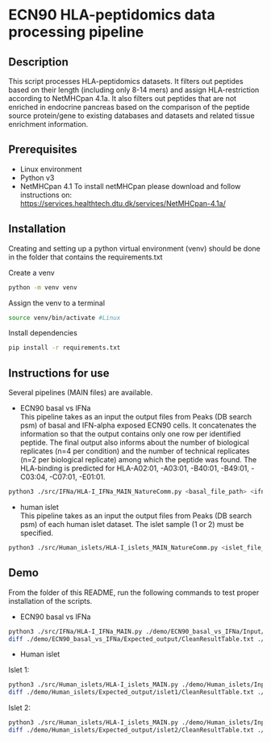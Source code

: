 # ECN90 HLA-peptidomics data processing pipeline


## Description
This script processes HLA-peptidomics datasets. It filters out peptides based on their length (including only 8-14 mers) and assign HLA-restriction according to NetMHCpan 4.1a. It also filters out peptides that are not enriched in endocrine pancreas based on the comparison of the peptide source protein/gene to existing databases and datasets and related tissue enrichment information. 

## Prerequisites

* Linux environment
* Python v3
* NetMHCpan 4.1
To install netMHCpan please download and follow instructions on:  https://services.healthtech.dtu.dk/services/NetMHCpan-4.1a/


## Installation
Creating and setting up a python virtual environment (venv) should be done in the folder that contains the requirements.txt

Create a venv
````bash
python -m venv venv
````
Assign the venv to a terminal
````bash
source venv/bin/activate #Linux
````
Install dependencies
````bash
pip install -r requirements.txt
````

## Instructions for use
Several pipelines (MAIN files) are available. 
* ECN90 basal vs IFNa  
This pipeline takes as an input the output files from Peaks (DB search psm) of basal and IFN-alpha exposed ECN90 cells. It concatenates the information so that the output contains only one row per identified peptide. The final output also informs about the number of biological replicates (n=4 per condition) and the number of technical replicates (n=2 per biological replicate) among which the peptide was found. The HLA-binding is predicted for HLA-A02:01, -A03:01, -B40:01, -B49:01, -C03:04, -C07:01, -E01:01.  
 
```bash
python3 ./src/IFNa/HLA-I_IFNa_MAIN_NatureComm.py <basal_file_path> <ifna_file_path> <output_folder_path>
```

* human islet  
This pipeline takes as an input the output files from Peaks (DB search psm) of each human islet dataset. The islet sample (1 or 2) must be specified.

```bash
python3 ./src/Human_islets/HLA-I_islets_MAIN_NatureComm.py <islet_file_path> <islet_list_selection> <output_folder_path>
```

## Demo

From the folder of this README, run the following commands to test proper installation of the scripts.
* ECN90 basal vs IFNa
```bash
python3 ./src/IFNa/HLA-I_IFNa_MAIN.py ./demo/ECN90_basal_vs_IFNa/Input/DB_search_psm_Basal.csv ./demo/ECN90_basal_vs_IFNa/Input/DB_search_psm_IFNa.csv ./demo/ECN90_basal_vs_IFNa/Output/;
diff ./demo/ECN90_basal_vs_IFNa/Expected_output/CleanResultTable.txt ./demo/ECN90_basal_vs_IFNa/Output/CleanResultTable.txt
```

* Human islet

Islet 1:
```bash
python3 ./src/Human_islets/HLA-I_islets_MAIN.py ./demo/Human_islets/Input/DB_search_psm_islet1.csv 1 ./demo/Human_islets/Output/Islet1/;
diff ./demo/Human_islets/Expected_output/islet1/CleanResultTable.txt ./demo/Human_islets/Output/Islet1/CleanResultTable.txt
```

Islet 2:
```bash
python3 ./src/Human_islets/HLA-I_islets_MAIN.py ./demo/Human_islets/Input/DB_search_psm_islet2.csv 2 ./demo/Human_islets/Output/Islet2/;
diff ./demo/Human_islets/Expected_output/islet2/CleanResultTable.txt ./demo/Human_islets/Output/Islet2/CleanResultTable.txt
```